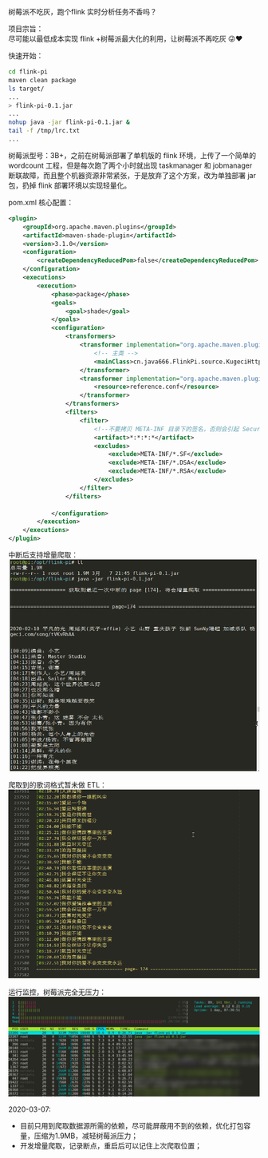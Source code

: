 树莓派不吃灰，跑个flink 实时分析任务不香吗？

项目宗旨：  
尽可能以最低成本实现 flink +树莓派最大化的利用，让树莓派不再吃灰  😜❤

快速开始：  
```bash
cd flink-pi
maven clean package
ls target/
...
> flink-pi-0.1.jar
...
nohup java -jar flink-pi-0.1.jar & 
tail -f /tmp/lrc.txt
...
```

树莓派型号：3B+，之前在树莓派部署了单机版的 flink 环境，上传了一个简单的 wordcount 工程，但是每次跑了两个小时就出现 taskmanager 和 jobmanager 断联故障，而且整个机器资源非常紧张，于是放弃了这个方案，改为单独部署 jar 包，扔掉 flink 部署环境以实现轻量化。   

pom.xml 核心配置：  
```xml
<plugin>
    <groupId>org.apache.maven.plugins</groupId>
    <artifactId>maven-shade-plugin</artifactId>
    <version>3.1.0</version>
    <configuration>
        <createDependencyReducedPom>false</createDependencyReducedPom>
    </configuration>
    <executions>
        <execution>
            <phase>package</phase>
            <goals>
                <goal>shade</goal>
            </goals>
            <configuration>
                <transformers>
                    <transformer implementation="org.apache.maven.plugins.shade.resource.ManifestResourceTransformer">
                        <!-- 主类 -->
                        <mainClass>cn.java666.FlinkPi.source.KugeciHttp</mainClass>
                    </transformer>
                    <transformer implementation="org.apache.maven.plugins.shade.resource.AppendingTransformer">
                        <resource>reference.conf</resource>
                    </transformer>
                </transformers>
                <filters>
                    <filter>
                        <!--不要拷贝 META-INF 目录下的签名，否则会引起 SecurityExceptions 。 -->
                        <artifact>*:*:*:*</artifact>
                        <excludes>
                            <exclude>META-INF/*.SF</exclude>
                            <exclude>META-INF/*.DSA</exclude>
                            <exclude>META-INF/*.RSA</exclude>
                        </excludes>
                    </filter>
                </filters>
            
            </configuration>
        </execution>
    </executions>
</plugin>
```

中断后支持增量爬取：  
![](pic/run.png)

爬取到的歌词格式暂未做 ETL：    
![](pic/txt.png)

运行监控，树莓派完全无压力：  
![](pic/htop.png)

2020-03-07:  
- 目前只用到爬取数据源所需的依赖，尽可能屏蔽用不到的依赖，优化打包容量，压缩为1.9MB，减轻树莓派压力； 
- 开发增量爬取，记录断点，重启后可以记住上次爬取位置；
